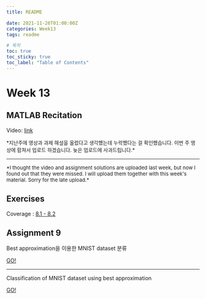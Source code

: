 ```yaml
---
title: README

date: 2021-11-26T01:00:00Z
categories: Week13
tags: readme

# 목차
toc: true  
toc_sticky: true
toc_label: "Table of Contents" 
---
```


# Week 13

## MATLAB Recitation

Video: [link](<https://klms.kaist.ac.kr/course/view.php?id=131566&section=0#section-13>)

<font size="2">
*지난주에 영상과 과제 해설을 올렸다고 생각했는데 누락했다는 걸 확인했습니다. 이번 주 영상에 합쳐서 업로드 하겠습니다. 늦은 업로드에 사과드립니다.*
</font>
 
---

<font size="2">
*I thought the video and assignment solutions are uploaded last week, but now I found out that they were missed. I will upload them together with this week's material. Sorry for the late upload.*
</font>

## Exercises

Coverage : [8.1 - 8.2]({{site.baseurl}}/week13/ex10)

## Assignment 9

Best approximation을 이용한 MNIST dataset 분류

[GO!]({{site.baseurl}}/week13/assign9)

---

Classification of MNIST dataset using best approximation

[GO!]({{site.baseurl}}/week13/assign9/#assignment-9)